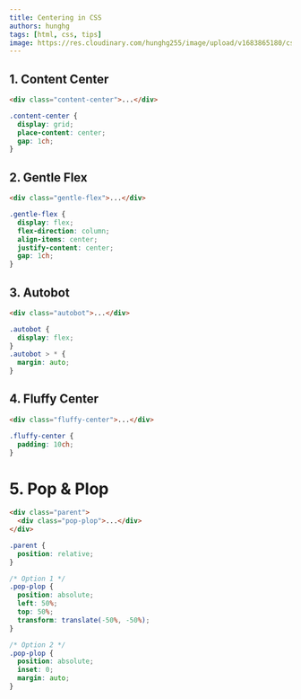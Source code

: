 ```yaml
---
title: Centering in CSS
authors: hunghg
tags: [html, css, tips]
image: https://res.cloudinary.com/hunghg255/image/upload/v1683865180/css-center_m1zi5l.png
---
```


<!--truncate-->

## 1. Content Center

```html title=HTML
<div class="content-center">...</div>
```

```css title=CSS
.content-center {
  display: grid;
  place-content: center;
  gap: 1ch;
}
```

## 2. Gentle Flex

```html title=HTML
<div class="gentle-flex">...</div>
```

```css title=CSS
.gentle-flex {
  display: flex;
  flex-direction: column;
  align-items: center;
  justify-content: center;
  gap: 1ch;
}
```

## 3. Autobot

```html title=HTML
<div class="autobot">...</div>
```

```css title=CSS
.autobot {
  display: flex;
}
.autobot > * {
  margin: auto;
}
```

## 4. Fluffy Center

```html title=HTML
<div class="fluffy-center">...</div>
```

```css title=CSS
.fluffy-center {
  padding: 10ch;
}
```

# 5. Pop & Plop

```html title=HTML
<div class="parent">
  <div class="pop-plop">...</div>
</div>
```

```css title=CSS
.parent {
  position: relative;
}

/* Option 1 */
.pop-plop {
  position: absolute;
  left: 50%;
  top: 50%;
  transform: translate(-50%, -50%);
}

/* Option 2 */
.pop-plop {
  position: absolute;
  inset: 0;
  margin: auto;
}
```
